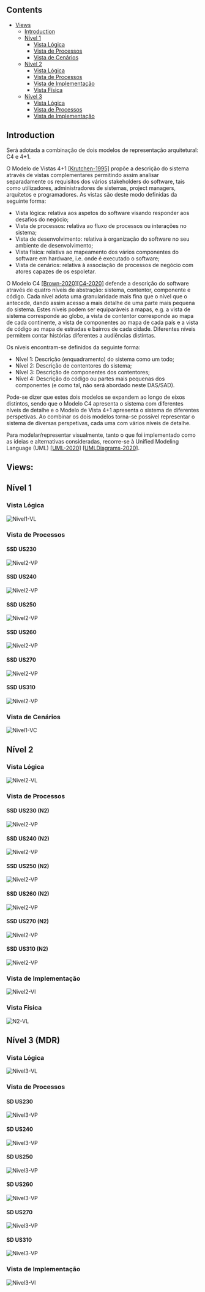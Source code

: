 ## Contents
- [Views](#views)
    - [Introduction](#introduction)
    - [Nível 1](#nível-1)
        - [Vista Lógica](#vista-lógica)
        - [Vista de Processos](#vista-de-processos)
        - [Vista de Cenários](#vista-de-cenários)
    - [Nível 2](#nível-2)
        - [Vista Lógica](#vista-lógica-1)
        - [Vista de Processos](#vista-de-processos)
        - [Vista de Implementação](#vista-de-implementação)
        - [Vista Física](#vista-física)
    - [Nível 3](#nível-3)
        - [Vista Lógica](#vista-lógica-2)
        - [Vista de Processos](#vista-de-processos-1)
        - [Vista de Implementação](#vista-de-implementação-1)

## Introduction
Será adotada a combinação de dois modelos de representação arquitetural: C4 e 4+1.

O Modelo de Vistas 4+1 [[Krutchen-1995]](References.md#Kruchten-1995) propõe a descrição do sistema através de vistas complementares permitindo assim analisar separadamente os requisitos dos vários stakeholders do software, tais como utilizadores, administradores de sistemas, project managers, arquitetos e programadores. As vistas são deste modo definidas da seguinte forma:

- Vista lógica: relativa aos aspetos do software visando responder aos desafios do negócio;
- Vista de processos: relativa ao fluxo de processos ou interações no sistema;
- Vista de desenvolvimento: relativa à organização do software no seu ambiente de desenvolvimento;
- Vista física: relativa ao mapeamento dos vários componentes do software em hardware, i.e. onde é executado o software;
- Vista de cenários: relativa à associação de processos de negócio com atores capazes de os espoletar.

O Modelo C4 [[Brown-2020]](References.md#Brown-2020)[[C4-2020]](References.md#C4-2020) defende a descrição do software através de quatro níveis de abstração: sistema, contentor, componente e código. Cada nível adota uma granularidade mais fina que o nível que o antecede, dando assim acesso a mais detalhe de uma parte mais pequena do sistema. Estes níveis podem ser equiparáveis a mapas, e.g. a vista de sistema corresponde ao globo, a vista de contentor corresponde ao mapa de cada continente, a vista de componentes ao mapa de cada país e a vista de código ao mapa de estradas e bairros de cada cidade.
Diferentes níveis permitem contar histórias diferentes a audiências distintas.

Os níveis encontram-se definidos da seguinte forma:
- Nível 1: Descrição (enquadramento) do sistema como um todo;
- Nível 2: Descrição de contentores do sistema;
- Nível 3: Descrição de componentes dos contentores;
- Nível 4: Descrição do código ou partes mais pequenas dos componentes (e como tal, não será abordado neste DAS/SAD).

Pode-se dizer que estes dois modelos se expandem ao longo de eixos distintos, sendo que o Modelo C4 apresenta o sistema com diferentes níveis de detalhe e o Modelo de Vista 4+1 apresenta o sistema de diferentes perspetivas. Ao combinar os dois modelos torna-se possível representar o sistema de diversas perspetivas, cada uma com vários níveis de detalhe.

Para modelar/representar visualmente, tanto o que foi implementado como as ideias e alternativas consideradas, recorre-se à Unified Modeling Language (UML) [[UML-2020]](References.md#UML-2020) [[UMLDiagrams-2020]](References.md#UMLDiagrams-2020).

## Views:

## Nível 1
### Vista Lógica

![Nivel1-VL](global/N1-VL.png)

### Vista de Processos

#### SSD US230
![Nivel2-VP](us230/SSD-US230.svg)
#### SSD US240
![Nivel2-VP](us240/SSD-US240.svg)
#### SSD US250
![Nivel2-VP](us250/SSD-US250.svg)
#### SSD US260
![Nivel2-VP](us260/SSD-US260.svg)
#### SSD US270
![Nivel2-VP](us270/SSD-US270.svg)
#### SSD US310
![Nivel2-VP](us310/SSD-US310.svg)

### Vista de Cenários

![Nivel1-VC](global/N1-VC.png)

## Nível 2
### Vista Lógica

![Nivel2-VL](global/N2-VL.png)

### Vista de Processos

#### SSD US230 (N2)
![Nivel2-VP](us230/SSD-N2-US230.svg)
#### SSD US240 (N2)
![Nivel2-VP](us240/SSD-N2-US240.svg)
#### SSD US250 (N2)
![Nivel2-VP](us250/SSD-N2-US250.svg)
#### SSD US260 (N2)
![Nivel2-VP](us260/SSD-N2-US260.svg)
#### SSD US270 (N2)
![Nivel2-VP](us270/SSD-N2-US270.svg)
#### SSD US310 (N2)
![Nivel2-VP](us310/SSD-N2-US310.svg)

### Vista de Implementação
![Nivel2-VI](global/N2-VI.png)

### Vista Física
![N2-VL](global/N2-VF.png)

## Nível 3 (MDR)

### Vista Lógica

![Nivel3-VL](global/N3-VL.png)

### Vista de Processos

#### SD US230
![Nivel3-VP](us230/SD-N3-US230.svg)
#### SD US240
![Nivel3-VP](us240/SD-N3-US240.svg)
#### SD US250
![Nivel3-VP](us250/SD-N3-US250.svg)
#### SD US260
![Nivel3-VP](us260/SD-N3-US260.svg)
#### SD US270
![Nivel3-VP](us270/SD-N3-US270.svg)
#### SD US310
![Nivel3-VP](us310/SD-N3-US310.svg)

### Vista de Implementação
![Nivel3-VI](global/N3-VI.png)